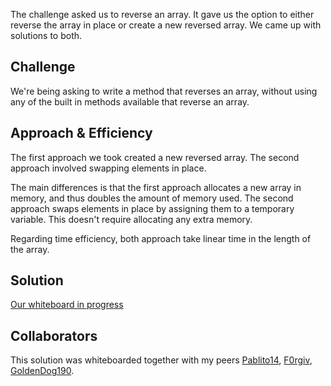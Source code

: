 The challenge asked us to reverse an array. It gave us the option to either reverse the array in place or create a new reversed array. We came up with solutions to both.

## Challenge

We're being asking to write a method that reverses an array, without using any of the built in methods available that reverse an array.

## Approach & Efficiency

The first approach we took created a new reversed array. The second approach involved swapping elements in place.

The main differences is that the first approach allocates a new array in memory, and thus doubles the amount of memory used. The second approach swaps elements in place by assigning them to a temporary variable. This doesn't require allocating any extra memory.

Regarding time efficiency, both approach take linear time in the length of the array.

## Solution

[Our whiteboard in progress](../assets/array-reverse.png)

## Collaborators

This solution was whiteboarded together with my peers [Pablito14](https://github.com/Pablito14), [F0rgiv](https://github.com/F0rgiv), [GoldenDog190](https://github.com/GoldenDog190).
